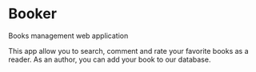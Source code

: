 # Booker
Books management web application

This app allow you to search, comment and rate your favorite books as a reader.
As an author, you can add your book to our database.
